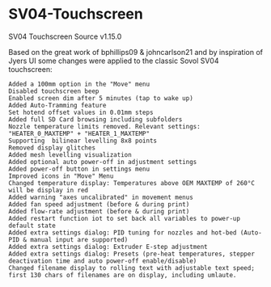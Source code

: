# SV04-Touchscreen
 SV04 Touchscreen Source v1.15.0
 
 Based on the great work of bphillips09 & johncarlson21 and by inspiration of Jyers UI some changes were applied to the classic Sovol SV04 touchscreen:

    Added a 100mm option in the "Move" menu
    Disabled touchscreen beep
    Enabled screen dim after 5 minutes (tap to wake up)
    Added Auto-Tramming feature
    Set hotend offset values in 0.01mm steps
    Added full SD Card browsing including subfolders
    Nozzle temperature limits removed. Relevant settings: "HEATER_0_MAXTEMP" + "HEATER_1_MAXTEMP"
    Supporting  bilinear levelling 8x8 points
    Removed display glitches
    Added mesh levelling visualization
    Added optional auto power-off in adjustment settings
    Added power-off button in settings menu
    Improved icons in "Move" Menu
    Changed temperature display: Temperatures above OEM MAXTEMP of 260°C will be display in red
    Added warning "axes uncalibrated" in movement menus
    Added fan speed adjustment (before & during print)
    Added flow-rate adjustment (before & during print)
    Added restart function iot to set back all variables to power-up default state
    Added extra settings dialog: PID tuning for nozzles and hot-bed (Auto-PID & manual input are supported)
    Added extra settings dialog: Extruder E-step adjustment
    Added extra settings dialog: Presets (pre-heat temperatures, stepper deactivation time and auto power-off enable/disable)
    Changed filename display to rolling text with adjustable text speed; first 130 chars of filenames are on display, including umlaute.


